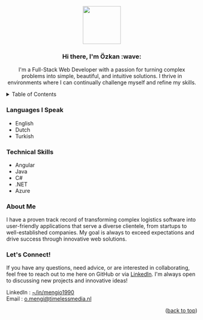 <a name="readme-top"></a>

<div id="header" align="center">
  <a href="https://github.com/mengio001">
    <img src="https://media.giphy.com/media/qgQUggAC3Pfv687qPC/giphy.gif" width="100"/>
  </a>

  <h3 align="center">Hi there, I'm Özkan :wave:</h3>

  <p align="center">
    I'm a Full-Stack Web Developer with a passion for turning complex problems into simple, beautiful, and intuitive solutions. I thrive in environments where I can continually challenge myself and refine my skills.
    <br />
  </p>
</div>

<details>
  <summary>Table of Contents</summary>
  <ol>
    <li>
      <a href="#dna-about-me">About me</a>
    </li>
    <li>
      <a href="#earth_africa-languages-i-speak">Languages</a>
    </li>
    <li>
      <a href="#technologist-technical-skills">Technical Skills</a>
    </li>
    <li><a href="#coffee-lets-connect">Contact</a></li>
  </ol>
</details>

### Languages I Speak
- English
- Dutch
- Turkish

### Technical Skills
- Angular
- Java
- C#
- .NET
- Azure

### About Me
I have a proven track record of transforming complex logistics software into user-friendly applications that serve a diverse clientele, from startups to well-established companies. My goal is always to exceed expectations and drive success through innovative web solutions.

### Let's Connect!
If you have any questions, need advice, or are interested in collaborating, feel free to reach out to me here on GitHub or via [LinkedIn][linkedInRef]. I'm always open to discussing new projects and innovative ideas!

LinkedIn : [~/in/mengio1990][linkedInRef]<br />
Email : [o.mengi@timelessmedia.nl][contactEmailRef]

<p align="right">(<a href="#readme-top">back to top</a>)</p>



<!-- MARKDOWN LINKS & IMAGES -->
<!-- https://www.markdownguide.org/basic-syntax/#reference-style-links -->
[linkedInShieldRef]: https://img.shields.io/badge/-LinkedIn-black.svg?style=for-the-badge&logo=linkedin&colorB=555
[linkedInRef]: https://www.linkedin.com/in/mengio1990 "LinkedIn"
[contactEmailRef]: <mailto:o.mengi@timelessmedia.nl?subject=Contact> "o.mengi@timelessmedia.nl"

<!-- emoji-cheat-sheet -->
<!-- https://github.com/ikatyang/emoji-cheat-sheet/blob/master/README.md -->
